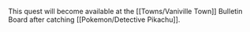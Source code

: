 This quest will become available at the [[Towns/Vaniville Town]] Bulletin Board after catching [[Pokemon/Detective Pikachu]].